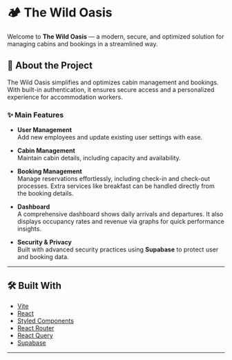# 🏕️ The Wild Oasis

Welcome to **The Wild Oasis** — a modern, secure, and optimized solution for managing cabins and bookings in a streamlined way.

## 🚀 About the Project

The Wild Oasis simplifies and optimizes cabin management and bookings. With built-in authentication, it ensures secure access and a personalized experience for accommodation workers.

### ✨ Main Features

- **User Management**  
  Add new employees and update existing user settings with ease.

- **Cabin Management**  
  Maintain cabin details, including capacity and availability.

- **Booking Management**  
  Manage reservations effortlessly, including check-in and check-out processes. Extra services like breakfast can be handled directly from the booking details.

- **Dashboard**  
  A comprehensive dashboard shows daily arrivals and departures. It also displays occupancy rates and revenue via graphs for quick performance insights.

- **Security & Privacy**  
  Built with advanced security practices using **Supabase** to protect user and booking data.

---

## 🛠️ Built With

- [Vite](https://vitejs.dev/)
- [React](https://react.dev/)
- [Styled Components](https://styled-components.com/)
- [React Router](https://reactrouter.com/)
- [React Query](https://tanstack.com/query/latest)
- [Supabase](https://supabase.com/)

---
